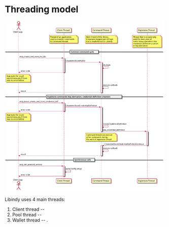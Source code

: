 # Threading model

![Threading model](threading_model.svg)

Libindy uses 4 main threads:
1) Client thread -- 
3) Pool thread -- 
4) Wallet thread -- . 
